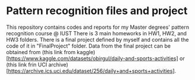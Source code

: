 # Pattern recognition files and project

This repository contains codes and reports for my Master degrees' pattern recognition course @ IUST 
There is 3 main homeworks in HW1, HW2, and HW3 folders.
There is a final project defined by myself and contains all the code of it in "FinalProject" folder.
Data from the final project can be obtained from (this link from kaggle)[https://www.kaggle.com/datasets/obirgul/daily-and-sports-activities] or (this link frin UCI archive)[https://archive.ics.uci.edu/dataset/256/daily+and+sports+activities].